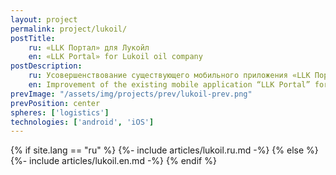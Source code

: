 ```yaml
---
layout: project
permalink: project/lukoil/
postTitle: 
    ru: «LLK Портал» для Лукойл
    en: «LLK Portal» for Lukoil oil company
postDescription: 
    ru: Усовершенствование существующего мобильного приложения «LLK Портал» для экспедиторов и авторизованных покупателей
    en: Improvement of the existing mobile application “LLK Portal” for freight forwarders and authorized buyers
prevImage: "/assets/img/projects/prev/lukoil-prev.png"
prevPosition: center
spheres: ['logistics']
technologies: ['android', 'iOS']
---
```


{% if site.lang == "ru" %}
{%- include articles/lukoil.ru.md -%}
{% else %}
{%- include articles/lukoil.en.md -%}
{% endif %}